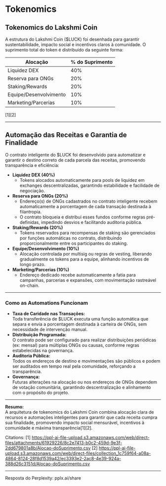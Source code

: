 # Tokenomics 

## Tokenomics do Lakshmi Coin

A estrutura do Lakshmi Coin ($LUCK) foi desenhada para garantir sustentabilidade, impacto social e incentivos claros à comunidade. O suprimento total do token é distribuído da seguinte forma:

| Alocação                 | % do Suprimento |
|--------------------------|-----------------|
| Liquidez DEX             | 40%             |
| Reserva para ONGs        | 20%             |
| Staking/Rewards          | 20%             |
| Equipe/Desenvolvimento   | 10%             |
| Marketing/Parcerias      | 10%             |

[1][2]

---

## Automação das Receitas e Garantia de Finalidade

O contrato inteligente do $LUCK foi desenvolvido para automatizar e garantir o destino correto de cada parcela das receitas, promovendo transparência e eficiência:

- **Liquidez DEX (40%)**
  - Tokens alocados automaticamente para pools de liquidez em exchanges descentralizadas, garantindo estabilidade e facilidade de negociação.
- **Reserva para ONGs (20%)**
  - Endereço(s) de ONGs cadastrados no contrato inteligente recebem automaticamente a porcentagem de cada transação destinada à filantropia.
  - O contrato bloqueia e distribui esses fundos conforme regras pré-definidas, impedindo desvios e facilitando auditoria pública.
- **Staking/Rewards (20%)**
  - Tokens reservados para recompensas de staking são gerenciados por funções automáticas no contrato, distribuindo proporcionalmente entre os participantes do staking.
- **Equipe/Desenvolvimento (10%)**
  - Alocação controlada por multisig ou regras de vesting, liberando gradualmente os tokens para a equipe, alinhando incentivos de longo prazo.
- **Marketing/Parcerias (10%)**
  - Endereço dedicado recebe automaticamente a fatia para campanhas, parcerias e expansões, com movimentação rastreável on-chain.

---

### Como as Automations Funcionam

- **Taxa de Caridade nas Transações:**  
  Toda transferência de $LUCK executa uma função automática que separa e envia a porcentagem destinada à carteira de ONGs, sem necessidade de intervenção manual.
- **Distribuição Programada:**  
  O contrato pode ser configurado para realizar distribuições periódicas (ex: mensal) para múltiplas ONGs ou causas, conforme regras estabelecidas na governança.
- **Auditoria Pública:**  
  Todos os endereços de destino e movimentações são públicos e podem ser auditados em tempo real pela comunidade, reforçando a transparência.
- **Governança:**  
  Futuras alterações na alocação ou nos endereços de ONGs dependem de votação comunitária, garantindo descentralização e alinhamento com o propósito do projeto.

---

**Resumo:**  
A arquitetura de tokenomics do Lakshmi Coin combina alocação clara de recursos e automações inteligentes para garantir que cada receita cumpra sua finalidade, promovendo impacto social mensurável, incentivos à comunidade e máxima transparência[1][2].

Citations:
[1] https://ppl-ai-file-upload.s3.amazonaws.com/web/direct-files/attachments/61929226/8c2e7413-b0c2-459d-9e3f-2dd679801a8b/Alocao-doSuprimento.csv
[2] https://ppl-ai-file-upload.s3.amazonaws.com/web/direct-files/collection_1c759f64-a08a-4864-8124-28f8d1539a42/ec3393e2-2ac8-4e39-924a-388d26c3151d/Alocao-doSuprimento.csv

---
Resposta do Perplexity: pplx.ai/share
